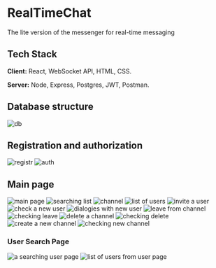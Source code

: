 # RealTimeChat
The lite version of the messenger for real-time messaging

## Tech Stack

**Client:** React, WebSocket API, HTML, CSS.

**Server:** Node, Express, Postgres, JWT, Postman.

## Database structure
![db](https://github.com/user-attachments/assets/d726d176-9127-45fd-96d4-e512d7b5a595)

## Registration and authorization
![registr](https://github.com/user-attachments/assets/cfc3df7b-648d-474e-9bec-b36cefcf2b3e)
![auth](https://github.com/user-attachments/assets/686c68cf-6b94-43b4-98eb-91120b3a67e6)

## Main page
![main page](https://github.com/user-attachments/assets/022a8969-47cd-4a4a-bd04-70abbfd30ddd)
![searching list](https://github.com/user-attachments/assets/793ee24e-fa4f-4675-8536-659c716dbe40)
![channel](https://github.com/user-attachments/assets/8ef268a2-b8e6-459b-814e-02fb3d71f216)
![list of users](https://github.com/user-attachments/assets/9240e5fa-f76b-40ef-999a-e6a2a691dd97)
![invite a user](https://github.com/user-attachments/assets/3ea3f736-9fa9-485c-ad84-0515b52de692)
![check a new user](https://github.com/user-attachments/assets/c08af332-cb3e-4dc1-9a6d-2b41f9e97d80)
![dialogies with new user](https://github.com/user-attachments/assets/bd4e4544-0db2-4352-8af3-0eda8cb87a2b)
![leave from channel](https://github.com/user-attachments/assets/c4297246-022d-410c-a469-665b75bbd590)
![checking leave](https://github.com/user-attachments/assets/1ff753eb-c675-411b-8151-d38335f3a3b5)
![delete a channel](https://github.com/user-attachments/assets/b07bbf11-4703-4dce-bc03-d5952c5590b5)
![checking delete](https://github.com/user-attachments/assets/f480d8db-6489-4f61-89e5-53770fbe4a19)
![create a new channel](https://github.com/user-attachments/assets/713da591-4ab1-4f09-9922-db593ba9f39c)
![checking new channel](https://github.com/user-attachments/assets/db8265d1-c2c5-4123-b8cf-333f80726770)

### User Search Page
![a searching user page](https://github.com/user-attachments/assets/ed4292b3-b443-4d00-be55-e6bee276e1eb)
![list of users from user page](https://github.com/user-attachments/assets/6b10e915-ca16-4672-b24f-8a2685e8ecd2)
